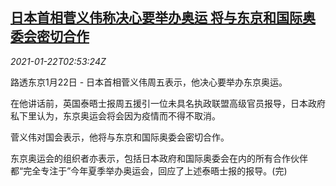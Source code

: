 <!--1611284139000-->
[日本首相菅义伟称决心要举办奥运 将与东京和国际奥委会密切合作](https://cn.reuters.com/article/japan-suga-olympics-ioc-0122-idCNKBS29R0BN)
------

<div><i>2021-01-22T02:53:24Z</i></div><p>路透东京1月22日 - 日本首相菅义伟周五表示，他决心要举办东京奥运。</p><p>在他讲话前，英国泰晤士报周五援引一位未具名执政联盟高级官员报导，日本政府私下里认为，东京奥运会将会因为疫情而不得不取消。</p><p>菅义伟对国会表示，他将与东京和国际奥委会密切合作。</p><p>东京奥运会的组织者亦表示，包括日本政府和国际奥委会在内的所有合作伙伴都“完全专注于”今年夏季举办奥运会，回应了上述泰晤士报的报导。(完)</p>
